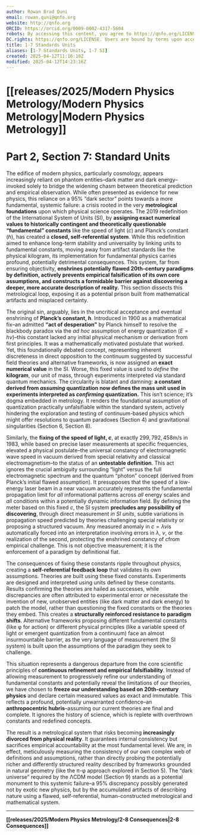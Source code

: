 ```yaml
---
author: Rowan Brad Quni
email: rowan.quni@qnfo.org
website: http://qnfo.org
ORCID: https://orcid.org/0009-0002-4317-5604
robots: By accessing this content, you agree to https://qnfo.org/LICENSE. Non-commercial use only. Attribution required.
DC.rights: https://qnfo.org/LICENSE. Users are bound by terms upon access.
title: 1-7 Standards Units
aliases: [1-7 Standards Units, 1-7 SI]
created: 2025-04-12T11:16:10Z
modified: 2025-04-12T14:23:16Z
---
```

# [[releases/2025/Modern Physics Metrology/Modern Physics Metrology|Modern Physics Metrology]]

# Part 2, Section 7: Standard Units

The edifice of modern physics, particularly cosmology, appears increasingly reliant on phantom entities–dark matter and dark energy–invoked solely to bridge the widening chasm between theoretical prediction and empirical observation. While often presented as evidence for new physics, this reliance on a 95% “dark sector” points towards a more fundamental, systemic failure: a crisis rooted in the very **metrological foundations** upon which physical science operates. The 2019 redefinition of the International System of Units (SI), by **assigning exact numerical values to historically contingent and theoretically questionable “fundamental” constants** like the speed of light ($c$) and Planck’s constant ($h$), has created a **closed, self-referential system**. While this redefinition aimed to enhance long-term stability and universality by linking units to fundamental constants, moving away from artifact standards like the physical kilogram, its implementation for fundamental physics carries profound, potentially detrimental consequences. This system, far from ensuring objectivity, **enshrines potentially flawed 20th-century paradigms by definition, actively prevents empirical falsification of its own core assumptions, and constructs a formidable barrier against discovering a deeper, more accurate description of reality.** This section dissects this metrological loop, exposing it as a potential prison built from mathematical artifacts and misplaced certainty.

The original sin, arguably, lies in the uncritical acceptance and eventual enshrining of **Planck’s constant, $h$**. Introduced in 1900 as a mathematical fix–an admitted **“act of desperation”** by Planck himself to resolve the blackbody paradox via the *ad hoc* assumption of energy quantization ($E=h\nu$)–this constant lacked any initial physical mechanism or derivation from first principles. It was a mathematically motivated postulate that worked. Yet, this foundationally debated concept, representing inherent discreteness in direct opposition to the continuum suggested by successful field theories and alternative frameworks, is now assigned an **exact numerical value** in the SI. Worse, this fixed value is used to *define* the **kilogram**, our unit of mass, through experiments interpreted via standard quantum mechanics. The circularity is blatant and damning: **a constant derived from *assuming* quantization now defines the mass unit used in experiments interpreted as *confirming* quantization.** This isn’t science; it’s dogma embedded in metrology. It renders the foundational assumption of quantization practically unfalsifiable within the standard system, actively hindering the exploration and testing of continuum-based physics which might offer resolutions to quantum paradoxes (Section 4) and gravitational singularities (Section 6, Section 8).

Similarly, the **fixing of the speed of light, $c$**, at exactly $299,792,458$m/s in 1983, while based on precise laser measurements at specific frequencies, elevated a physical postulate–the universal constancy of electromagnetic wave speed in vacuum derived from special relativity and classical electromagnetism–to the status of an **untestable definition**. This act ignores the crucial ambiguity surrounding “light” versus the full electromagnetic spectrum and the quantum “photon” concept (derived from Planck’s initial flawed assumption). It presupposes that the speed of a low-energy laser beam in a near vacuum accurately represents the fundamental propagation limit for *all* informational patterns across *all* energy scales and *all* conditions within a potentially dynamic information field. By defining the meter based on this fixed $c$, the SI system **precludes any possibility of discovering**, through direct measurement *in SI units*, subtle variations in propagation speed predicted by theories challenging special relativity or proposing a structured vacuum. Any measured anomaly in $c = \lambda \nu$is automatically forced into an interpretation involving errors in $\lambda$, $\nu$, or the realization of the second, protecting the enshrined constancy of $c$from empirical challenge. This is not objective measurement; it is the enforcement of a paradigm by definitional fiat.

The consequences of fixing these constants ripple throughout physics, creating a **self-referential feedback loop** that validates its own assumptions. Theories are built using these fixed constants. Experiments are designed and interpreted using units defined by these constants. Results confirming the theories are hailed as successes, while discrepancies are often attributed to experimental error or necessitate the invention of new, unobserved entities (like dark matter and dark energy) to patch the model, rather than questioning the fixed constants or the theories they embed. This creates a **structurally reinforced resistance to paradigm shifts**. Alternative frameworks proposing different fundamental constants (like φ for action) or different physical principles (like a variable speed of light or emergent quantization from a continuum) face an almost insurmountable barrier, as the very language of measurement (the SI system) is built upon the assumptions of the paradigm they seek to challenge.

This situation represents a dangerous departure from the core scientific principles of **continuous refinement and empirical falsifiability**. Instead of allowing measurement to progressively refine our understanding of fundamental constants and potentially reveal the limitations of our theories, we have chosen to **freeze our understanding based on 20th-century physics** and declare certain measured values as exact and immutable. This reflects a profound, potentially unwarranted confidence–an **anthropocentric hubris**–assuming our current theories are final and complete. It ignores the history of science, which is replete with overthrown constants and redefined concepts.

The result is a metrological system that risks becoming **increasingly divorced from physical reality**. It guarantees internal consistency but sacrifices empirical accountability at the most fundamental level. We are, in effect, meticulously measuring the consistency of our own complex web of definitions and assumptions, rather than directly probing the potentially richer and differently structured reality described by frameworks grounded in natural geometry (like the π-φ approach explored in Section 5). The “dark universe” required by the ΛCDM model (Section 9) stands as a potential monument to this systemic failure–a 95% discrepancy possibly generated not by exotic new physics, but by the accumulated artifacts of describing nature using a flawed, self-referential, human-constructed metrological and mathematical system.

---
**[[releases/2025/Modern Physics Metrology/2-8 Consequences|2-8 Consequences]]**